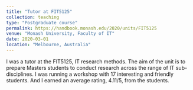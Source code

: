 ```yaml
---
title: "Tutor at FIT5125"
collection: teaching
type: "Postgraduate course"
permalink: https://handbook.monash.edu/2020/units/FIT5125
venue: "Monash University, Faculty of IT"
date: 2020-03-01
location: "Melbourne, Australia"
---
```


I was a tutor at the FIT5125, IT research methods. The aim of the unit is to prepare Masters students to conduct research across the range of IT sub-disciplines. I was running a workshop with 17 interesting and friendly students. And I earned an average rating, 4.11/5, from the students.
